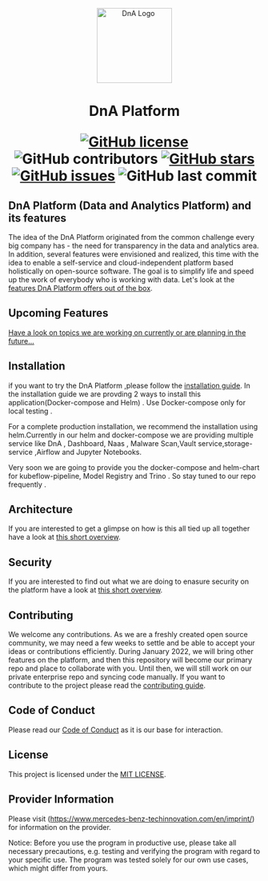 <!-- SPDX-License-Identifier: MIT -->

<p align="center">
<img alt="DnA Logo" src="./packages/frontend/public/images/solutionLogoImages/thumbnails/default.jpg" height="150" style="max-width:100%">
</p>
<h1 align="center">DnA Platform
<p align="center">
<a href="https://github.com/Daimler/DnA/blob/master/LICENSE"><img alt="GitHub license" src="https://img.shields.io/github/license/Daimler/DnA?color=blue"></a>
<img alt="GitHub contributors" src="https://img.shields.io/github/contributors/Daimler/DnA?color=blue">
<a href="https://github.com/Daimler/DnA/stargazers"><img alt="GitHub stars" src="https://img.shields.io/github/stars/Daimler/DnA?color=blue"></a>
<a href="https://github.com/Daimler/DnA/issues"><img alt="GitHub issues" src="https://img.shields.io/github/issues/Daimler/DnA?color=blue"></a>
<img alt="GitHub last commit" src="https://img.shields.io/github/last-commit/Daimler/DnA?color=blue">  
</h1>
</p>

## DnA Platform (Data and Analytics Platform) and its features

The idea of the DnA Platform originated from the common challenge every big company has - the need for transparency in the data and analytics area. In addition, several features were envisioned and realized, this time with the idea to enable a self-service and cloud-independent platform based holistically on open-source software. The goal is to simplify life and speed up the work of everybody who is working with data. Let's look at the [features DnA Platform offers out of the box](https://github.com/mercedes-benz/DnA/wiki).

## Upcoming Features

[Have a look on topics we are working on currently or are planning in the future...](https://github.com/mercedes-benz/DnA/wiki/Upcoming-features)

## Installation

if you want to try the DnA Platform ,please follow the [installation guide](./docs/Install.md). In the installation guide we are provding 2 ways to install this application(Docker-compose and Helm) . Use Docker-compose only for local testing .

For a complete production installation, we recommend the installation using helm.Currently in our helm and docker-compose we are providing multiple service like DnA , Dashboard, Naas , Malware Scan,Vault service,storage-service ,Airflow and Jupyter Notebooks.

Very soon we are going to provide you the docker-compose and helm-chart for kubeflow-pipeline, Model Registry and Trino . So stay tuned to our repo frequently .

## Architecture

If you are interested to get a glimpse on how is this all tied up all together have a look at [this short overview](./docs/DnAArchitecture.md).

## Security

If you are interested to find out what we are doing to enasure security on the platform have a look at [this short overview](./docs/DnASecurity.md).

## Contributing

We welcome any contributions. As we are a freshly created open source community, we may need a few weeks to settle and be able to accept your ideas or contributions efficiently. During January 2022, we will bring other features on the platform, and then this repository will become our primary repo and place to collaborate with you. Until then, we will still work on our private enterprise repo and syncing code manually. If you want to contribute to the project please read the [contributing guide](CONTRIBUTING.md).

## Code of Conduct

Please read our [Code of Conduct](https://github.com/mercedes-benz/foss/blob/master/CODE_OF_CONDUCT.md) as it is our base for interaction.

## License

This project is licensed under the [MIT LICENSE](LICENSE).

## Provider Information

Please visit (https://www.mercedes-benz-techinnovation.com/en/imprint/) for information on the provider.

Notice: Before you use the program in productive use, please take all necessary precautions,
e.g. testing and verifying the program with regard to your specific use.
The program was tested solely for our own use cases, which might differ from yours.
